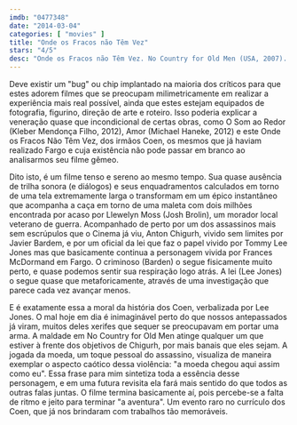 ```yaml
---
imdb: "0477348"
date: "2014-03-04"
categories: [ "movies" ]
title: "Onde os Fracos não Têm Vez"
stars: "4/5"
desc: "Onde os Fracos não Têm Vez. No Country for Old Men (USA, 2007). Dirigido por Ethan Coen, Joel Coen. Escrito por Joel Coen, Ethan Coen, Cormac McCarthy. Com Tommy Lee Jones, Javier Bardem, Josh Brolin, Woody Harrelson, Kelly Macdonald, Garret Dillahunt, Tess Harper, Barry Corbin, Stephen Root."
---
```

Deve existir um "bug" ou chip implantado na maioria dos críticos para que estes adorem filmes que se preocupam milimetricamente em realizar a experiência mais real possível, ainda que estes estejam equipados de fotografia, figurino, direção de arte e roteiro. Isso poderia explicar a veneração quase que incondicional de certas obras, como O Som ao Redor (Kleber Mendonça Filho, 2012), Amor (Michael Haneke, 2012) e este Onde os Fracos Não Têm Vez, dos irmãos Coen, os mesmos que já haviam realizado Fargo e cuja existência não pode passar em branco ao analisarmos seu filme gêmeo.

Dito isto, é um filme tenso e sereno ao mesmo tempo. Sua quase ausência de trilha sonora (e diálogos) e seus enquadramentos calculados em torno de uma tela extremamente larga o transformam em um épico instantâneo que acompanha a caça em torno de uma maleta com dois milhões encontrada por acaso por Llewelyn Moss (Josh Brolin), um morador local veterano de guerra. Acompanhado de perto por um dos assassinos mais sem escrúpulos que o Cinema já viu, Anton Chigurh, vivido sem limites por Javier Bardem, e por um oficial da lei que faz o papel vivido por Tommy Lee Jones mas que basicamente continua a personagem vivida por Frances McDormand em Fargo. O criminoso (Barden) o segue fisicamente muito perto, e quase podemos sentir sua respiração logo atrás. A lei (Lee Jones) o segue quase que metaforicamente, através de uma investigação que parece cada vez avançar menos.

E é exatamente essa a moral da história dos Coen, verbalizada por Lee Jones. O mal hoje em dia é inimaginável perto do que nossos antepassados já viram, muitos deles xerifes que sequer se preocupavam em portar uma arma. A maldade em No Country for Old Men atinge qualquer um que estiver à frente dos objetivos de Chigurh, por mais banais que eles sejam. A jogada da moeda, um toque pessoal do assassino, visualiza de maneira exemplar o aspecto caótico dessa violência: "a moeda chegou aqui assim como eu". Essa frase para mim sintetiza toda a essência desse personagem, e em uma futura revisita ela fará mais sentido do que todos as outras falas juntas. O filme termina basicamente aí, pois percebe-se a falta de ritmo e jeito para terminar "a aventura". Um evento raro no currículo dos Coen, que já nos brindaram com trabalhos tão memoráveis.
